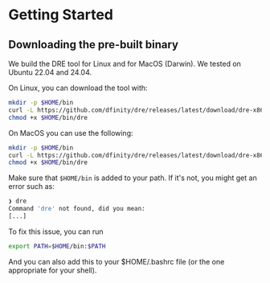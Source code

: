 # Getting Started

## Downloading the pre-built binary

We build the DRE tool for Linux and for MacOS (Darwin). We tested on Ubuntu 22.04 and 24.04.

On Linux, you can download the tool with:

```bash
mkdir -p $HOME/bin
curl -L https://github.com/dfinity/dre/releases/latest/download/dre-x86_64-unknown-linux -o $HOME/bin/dre
chmod +x $HOME/bin/dre
```

On MacOS you can use the following:

```bash
mkdir -p $HOME/bin
curl -L https://github.com/dfinity/dre/releases/latest/download/dre-x86_64-apple-darwin -o $HOME/bin/dre
chmod +x $HOME/bin/dre
```

Make sure that `$HOME/bin` is added to your path. If it's not, you might get an error such as:
```bash
❯ dre
Command 'dre' not found, did you mean:
[...]
```

To fix this issue, you can run
```bash
export PATH=$HOME/bin:$PATH
```

And you can also add this to your $HOME/.bashrc file (or the one appropriate for your shell).
